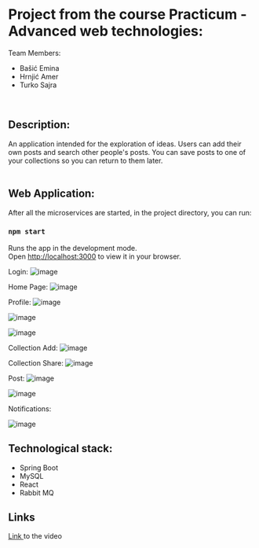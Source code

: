 
<h1> Project from the course Practicum - Advanced web technologies: </h1>

Team Members:

<ul>
  <li>Bašić Emina</li>
  <li>Hrnjić Amer</li>
  <li>Turko Sajra</li>
</ul>

</br>
<h2> Description: </h2>
<p>
An application intended for the exploration of ideas. Users can add their own posts and search other people's posts. You can save posts to one of your collections so you can return to them later.
</br>
</br>

<h2> Web Application: </h2>

After all the microservices are started, in the project directory, you can run:

### `npm start`

Runs the app in the development mode.\
Open [http://localhost:3000](http://localhost:3000) to view it in your browser.


Login:
![image](https://github.com/basicem/pinway/assets/96090279/ecb7b040-0350-4325-8082-8e60486c2b81)


Home Page:
![image](https://github.com/basicem/pinway/assets/96090279/a4b1a9d2-0fb7-4573-9cdd-1035b0077738)

Profile:
![image](https://github.com/basicem/pinway/assets/96090279/a4de86a1-b94e-4f04-bed6-b6ce1d679df7)

![image](https://github.com/basicem/pinway/assets/96090279/03528569-1fa1-4346-9d2c-6ff86b09964c)

![image](https://github.com/basicem/pinway/assets/96090279/103fc4d9-5ba4-4e70-8d10-ddcfd3688fe7)



Collection Add:
![image](https://github.com/basicem/pinway/assets/96090279/e293d450-a040-42a6-ab5f-b1c153bb328f)

Collection Share:
![image](https://github.com/basicem/pinway/assets/96090279/0e78a185-bc85-4412-a352-0bc619abbee1)


Post:
![image](https://github.com/basicem/pinway/assets/96090279/1b864a09-1144-4437-9d86-28b2835cbf9a)

![image](https://github.com/basicem/pinway/assets/96090279/e4853db0-2ff2-4b44-aa27-e5265753a29e)

Notifications:

![image](https://github.com/basicem/pinway/assets/96090279/947218c4-4398-4083-b8ed-8945b5a315d8)

<h2> Technological stack: </h2>

<ul>
  <li>Spring Boot</li>
  <li>MySQL</li>
  <li>React</li>
  <li>Rabbit MQ</li>
</ul>

<h2>Links </h2>
<a href="https://drive.google.com/drive/folders/1t7OWhooPADj_RKHJZPIJSlFm8AI9LR4_?usp=sharing">Link </a> to the video
</br>
</br>


